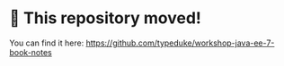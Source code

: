 # 🚨 This repository moved!

You can find it here: https://github.com/typeduke/workshop-java-ee-7-book-notes
